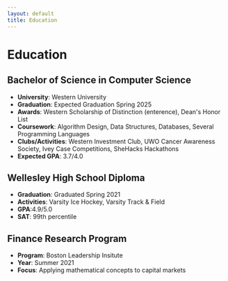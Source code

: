 ```yaml
---
layout: default
title: Education
---
```


# Education

## Bachelor of Science in Computer Science
- **University**: Western University
- **Graduation**: Expected Graduation Spring 2025
- **Awards**: Western Scholarship of Distinction (enterence), Dean's Honor List
- **Coursework**: Algorithm Design, Data Structures, Databases, Several Programming Languages
- **Clubs/Activities**: Western Investment Club, UWO Cancer Awareness Society, Ivey Case Competitions, SheHacks Hackathons
- **Expected GPA**: 3.7/4.0

## Wellesley High School Diploma
- **Graduation**: Graduated Spring 2021
- **Activities**: Varsity Ice Hockey, Varsity Track & Field 
- **GPA**:4.9/5.0
- **SAT**: 99th percentile

## Finance Research Program
- **Program**: Boston Leadership Insitute
- **Year**: Summer 2021
- **Focus**: Applying mathematical concepts to capital markets